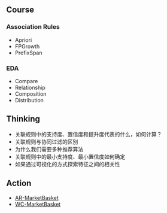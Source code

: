 ## Course

### Association Rules

- Apriori
- FPGrowth
- PrefixSpan

### EDA

- Compare
- Relationship
- Composition
- Distribution

## Thinking

- 关联规则中的支持度、置信度和提升度代表的什么，如何计算？
- 关联规则与协同过滤的区别
- 为什么我们需要多种推荐算法
- 关联规则中的最小支持度、最小置信度如何确定
- 如果通过可视化的方式探索特征之间的相关性

## Action

- [AR-MarketBasket]()
- [WC-MarketBasket]()


